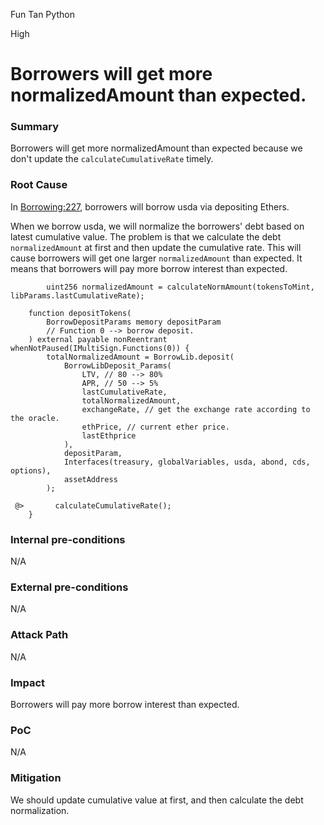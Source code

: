 Fun Tan Python

High

# Borrowers will get more normalizedAmount than expected.

### Summary

Borrowers will get more normalizedAmount than expected because we don't update the `calculateCumulativeRate` timely.

### Root Cause

In [Borrowing:227](https://github.com/sherlock-audit/2024-11-autonomint/blob/main/Blockchain/Blockchian/contracts/Core_logic/borrowing.sol#L227C9-L227C28), borrowers will borrow usda via depositing Ethers.

When we borrow usda, we will normalize the borrowers' debt based on latest cumulative value. The problem is that we calculate the debt `normalizedAmount` at first and then update the cumulative rate. This will cause borrowers will get one larger `normalizedAmount` than expected. It means that borrowers will pay more borrow interest than expected.

```solidity
        uint256 normalizedAmount = calculateNormAmount(tokensToMint, libParams.lastCumulativeRate);
```
```solidity
    function depositTokens(
        BorrowDepositParams memory depositParam
        // Function 0 --> borrow deposit.
    ) external payable nonReentrant whenNotPaused(IMultiSign.Functions(0)) {
        totalNormalizedAmount = BorrowLib.deposit(
            BorrowLibDeposit_Params(
                LTV, // 80 --> 80%
                APR, // 50 --> 5%
                lastCumulativeRate,
                totalNormalizedAmount,
                exchangeRate, // get the exchange rate according to the oracle.
                ethPrice, // current ether price.
                lastEthprice
            ),
            depositParam,
            Interfaces(treasury, globalVariables, usda, abond, cds, options),
            assetAddress
        );

 @>       calculateCumulativeRate();
    }
```

### Internal pre-conditions

N/A

### External pre-conditions

N/A

### Attack Path

N/A

### Impact

Borrowers will pay more borrow interest than expected.

### PoC

N/A

### Mitigation

We should update cumulative value at first, and then calculate the debt normalization.